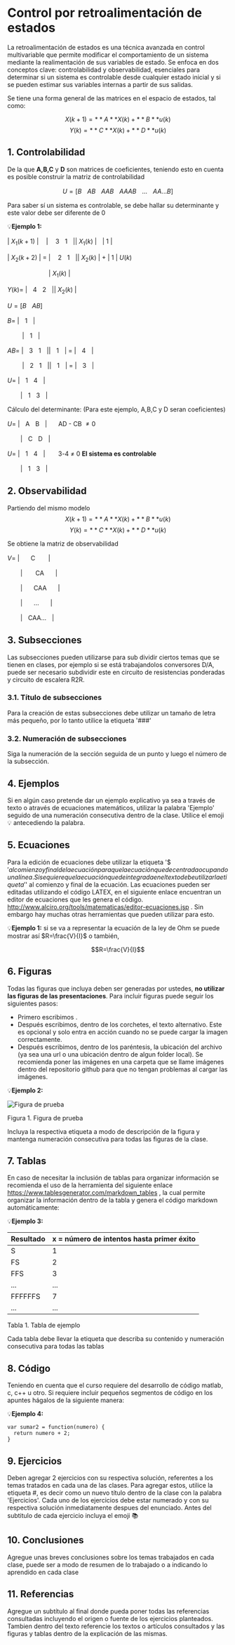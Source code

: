 # Control por retroalimentación de estados

La retroalimentación de estados es una técnica avanzada en control multivariable que permite modificar el comportamiento de un sistema mediante la realimentación de sus variables de estado. Se enfoca en dos conceptos clave: controlabilidad y observabilidad, esenciales para determinar si un sistema es controlable desde cualquier estado inicial y si se pueden estimar sus variables internas a partir de sus salidas.

Se tiene una forma general de las matrices en el espacio de estados, tal como:

$$X(k + 1) = **A**X(k) + **B**u(k)$$
$$Y(k) = **C**X(k) + **D**u(k)$$


## 1. Controlabilidad
De la que **A,B,C** y **D** son matrices de coeficientes, teniendo esto en cuenta es posible construir la matriz de controlabilidad

$$U = [BㅤABㅤAABㅤAAABㅤ...ㅤAA...B]$$

Para saber sí un sistema es controlable, se debe hallar su determinante y este valor debe ser diferente de 0

💡**Ejemplo 1:**

| $X_1(k+1)$ | ‎‎ㅤ|‎ㅤ 3ㅤ1ㅤ|| $X_1(k)$ |ㅤ| 1 |

| $X_2(k+2)$ | = |‎ㅤ 2ㅤ1ㅤ|| $X_2(k)$ | + | 1 | $U(k)$


ㅤㅤ ㅤㅤㅤㅤㅤ| $X_1(k)$ |

$Y(k) =$ |ㅤ4ㅤ2ㅤ|| $X_2(k)$ |

$U = [BㅤAB]$

$B =$ ‎‎|‎ㅤ1ㅤ|

ㅤ ㅤ |‎ㅤ1ㅤ|


$AB =$ ‎‎|‎ㅤ3ㅤ1ㅤ||‎ㅤ1ㅤ| = |‎ㅤ4ㅤ|

ㅤ ㅤ |‎ㅤ2ㅤ1ㅤ||‎ㅤ1ㅤ| = |ㅤ3ㅤ|


$U =$ ‎‎|‎ㅤ1ㅤ4ㅤ|

ㅤ ㅤ|‎ㅤ1ㅤ3ㅤ|

Cálculo del determinante:
(Para este ejemplo, A,B,C y D seran coeficientes)

$U =$ ‎‎|‎ㅤAㅤBㅤ|ㅤㅤAD - CB $≠ 0$

ㅤ ㅤ|‎ㅤCㅤDㅤ|

$U =$ ‎‎|‎ㅤ1ㅤ4ㅤ| ㅤㅤ3-4 ≠ 0 **El sistema es controlable**

ㅤ ㅤ|‎ㅤ1ㅤ3ㅤ|

## 2. Observabilidad

Partiendo del mismo modelo
$$X(k + 1) = **A**X(k) + **B**u(k)$$
$$Y(k) = **C**X(k) + **D**u(k)$$

Se obtiene la matriz de observabilidad

$V =$ ‎‎|‎ㅤㅤCㅤ ㅤ|

ㅤ ㅤ|‎ㅤ ㅤCAㅤㅤ|

ㅤ ㅤ|‎ㅤㅤCAAㅤㅤ|

ㅤ ㅤ|‎ㅤㅤ...ㅤㅤ|

ㅤ ㅤ|‎ㅤCAA...ㅤ|
## 3. Subsecciones
Las subsecciones pueden utilizarse para sub dividir ciertos temas que se tienen en clases, por ejemplo si se está trabajandolos conversores D/A, puede ser necesario subdividir este en circuito de resistencias ponderadas y circuito de escalera R2R. 
### 3.1. Título de subsecciones
Para la creación de estas subsecciones debe utilizar un tamaño de letra más pequeño, por lo tanto utilice la etiqueta '###' 
### 3.2. Numeración de subsecciones
Siga la numeración de la sección seguida de un punto y luego el número de la subsección.

## 4. Ejemplos
Si en algún caso pretende dar un ejemplo explicativo ya sea a través de texto o através de ecuaciones matemáticos, utilizar la palabra 'Ejemplo' seguido de una numeración consecutiva dentro de la clase. Utilice el emoji 💡 antecediendo la palabra.

## 5. Ecuaciones
Para la edición de ecuaciones debe utilizar la etiqueta '$$' al comienzo y final de la ecuación para que la ecuación quede centrada ocupando una línea. Si se quiere que la ecuación quede integrada en el texto debe utilizar la etiqueta '$' al comienzo y final de la ecuación. Las ecuaciones pueden ser editadas utilizando el código LATEX, en el siguiente enlace encuentran un editor de ecuaciones que les genera el código. http://www.alciro.org/tools/matematicas/editor-ecuaciones.jsp . Sin embargo hay muchas otras herramientas que pueden utilizar para esto.

💡**Ejemplo 1:** si se va a representar la ecuación de la ley de Ohm se puede mostrar así $R=\frac{V}{I}$ o también,

$$R=\frac{V}{I}$$

## 6. Figuras
Todas las figuras que incluya deben ser generadas por ustedes, **no utilizar las figuras de las presentaciones**. Para incluir figuras puede seguir los siguientes pasos:
* Primero escribimos ![]().
* Después escribimos, dentro de los corchetes, el texto alternativo. Este es opcional y solo entra en acción cuando no se puede cargar la imagen correctamente.
* Después escribimos, dentro de los paréntesis, la ubicación del archivo (ya sea una url o una ubicación dentro de algun folder local). Se recomienda poner las imágenes en una carpeta que se llame imágenes dentro del repositorio github para que no tengan problemas al cargar las imágenes.

💡**Ejemplo 2:**

![Figura de prueba](images/plantilla/Captura2.PNG)

Figura 1. Figura de prueba

Incluya la respectiva etiqueta a modo de descripción de la figura y mantenga numeración consecutiva para todas las figuras de la clase.

## 7. Tablas
En caso de necesitar la inclusión de tablas para organizar información se recomienda el uso de la herramienta del siguiente enlace https://www.tablesgenerator.com/markdown_tables , la cual permite organizar la información dentro de la tabla y genera el código markdown automáticamente:

💡**Ejemplo 3:** 

| **Resultado** | **x = número de intentos hasta primer éxito** |
|---------------|-----------------------------------------------|
|       S       |                       1                       |
|       FS      |                       2                       |
|      FFS      |                       3                       |
|      ...      |                      ...                      |
|    FFFFFFS    |                       7                       |
|      ...      |                      ...                      |

Tabla 1. Tabla de ejemplo

Cada tabla debe llevar la etiqueta que describa su contenido y numeración consecutiva para todas las tablas

## 8. Código
Teniendo en cuenta que el curso requiere del desarrollo de código matlab, c, c++ u otro. Si requiere incluir pequeños segmentos de código en los apuntes hágalos de la siguiente manera:

💡**Ejemplo 4:**
```
var sumar2 = function(numero) {
  return numero + 2;
}
```

## 9. Ejercicios
Deben agregar 2 ejercicios con su respectiva solución, referentes a los temas tratados en cada una de las clases. Para agregar estos, utilice la etiqueta #, es decir como un nuevo título dentro de la clase con la palabra 'Ejercicios'. Cada uno de los ejercicios debe estar numerado y con su respectiva solución inmediatamente despues del enunciado. Antes del subtitulo de cada ejercicio incluya el emoji 📚

## 10. Conclusiones
Agregue unas breves conclusiones sobre los temas trabajados en cada clase, puede ser a modo de resumen de lo trabajado o a indicando lo aprendido en cada clase

## 11. Referencias
Agregue un subtítulo al final donde pueda poner todas las referencias consultadas incluyendo el origen o fuente de los ejercicios planteados. Tambien dentro del texto referencie los textos o artículos consultados y las figuras y tablas dentro de la explicación de las mismas.
